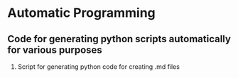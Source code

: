 # Automatic Programming
## Code for generating python scripts automatically for various purposes

1. Script for generating python code for creating .md files

